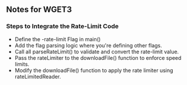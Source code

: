 ## Notes for WGET3

### Steps to Integrate the Rate-Limit Code
-  Define the -rate-limit Flag in main()
-  Add the flag parsing logic where you're defining other flags.
-  Call all parseRateLimit() to validate and convert the rate-limit value.
-  Pass the rateLimiter to the downloadFile() function to enforce speed limits.
-  Modify the downloadFile() function to apply the rate limiter using rateLimitedReader.
